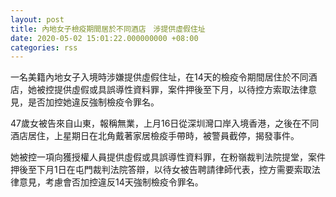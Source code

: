 ```yaml
---
layout: post
title: 內地女子檢疫期間居於不同酒店　涉提供虛假住址
date: 2020-05-02 15:01:22.000000000 +08:00
categories: rss
---
```


一名美籍內地女子入境時涉嫌提供虛假住址，在14天的檢疫令期間居住於不同酒店，她被控提供虛假或具誤導性資料罪，案件押後至下月，以待控方索取法律意見，是否加控她違反強制檢疫令罪名。

47歲女被告來自山東，報稱無業，上月16日從深圳灣口岸入境香港，之後在不同酒店居住，上星期日在北角戴著家居檢疫手帶時，被警員截停，揭發事件。

她被控一項向獲授權人員提供虛假或具誤導性資料罪，在粉嶺裁判法院提堂，案件押後至下月1日在屯門裁判法院答辯，以待女被告聘請律師代表，控方需要索取法律意見，考慮會否加控違反14天強制檢疫令罪名。
